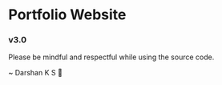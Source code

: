 # Portfolio Website
### v3.0

Please be mindful and respectful while using the source code.

~ Darshan K S :crown:
